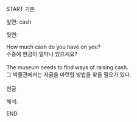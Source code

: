 START
기본

앞면:
cash


뒷면:
<div>How much cash do you have on you? </div><div>수중에 현금이 얼마나 있으세요?</div><div><br></div><div><div>The museum needs to find ways of raising cash. </div><div>그 박물관에서는 자금을 마련할 방법을 찾을 필요가 있다.</div></div><div><br></div><div>현금</div>


해석:
<!--ID: 1746614453572-->
END